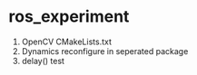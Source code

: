 # ros_experiment

1. OpenCV CMakeLists.txt  
2. Dynamics reconfigure in seperated package  
3. delay() test  
